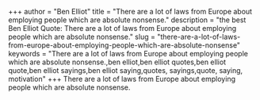 +++
author = "Ben Elliot"
title = "There are a lot of laws from Europe about employing people which are absolute nonsense."
description = "the best Ben Elliot Quote: There are a lot of laws from Europe about employing people which are absolute nonsense."
slug = "there-are-a-lot-of-laws-from-europe-about-employing-people-which-are-absolute-nonsense"
keywords = "There are a lot of laws from Europe about employing people which are absolute nonsense.,ben elliot,ben elliot quotes,ben elliot quote,ben elliot sayings,ben elliot saying,quotes, sayings,quote, saying, motivation"
+++
There are a lot of laws from Europe about employing people which are absolute nonsense.
